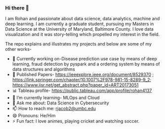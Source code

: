 ### Hi there 👋

I am Rohan and  passionate about data science, data analytics, machine and deep learning. I am currently a graduate student, pursuing my Masters in Data Science at the University of Maryland, Baltimore County. I love data visualization and it was story-telling which propelled my interest in the field.

The repo explains and illustrates my projects and below are some of my other works- 

- 🔭 Currently working on-Disease prediction use case by means of deep learning, fraud detection by pyspark and a ordering system by means of data structures and algorithms
- :newspaper: Published Papers- https://ieeexplore.ieee.org/document/8529370 ;      https://link.springer.com/chapter/10.1007%2F978-981-15-8289-9_2;  https://www.ijsr.net/get_abstract.php?paper_id=ART20173051
- :bar_chart: Tableau profile- https://public.tableau.com/app/profile/rohan4137
- 🌱 I’m currently learning- MLOps and Cloud
- 💬 Ask me about: Data Science in Cybersecurity
- 📫 How to reach me: rjacob2@umbc.edu
- 😄 Pronouns: He/Him
- ⚡ Fun fact: I love animes, playing cricket and watching soccer.
